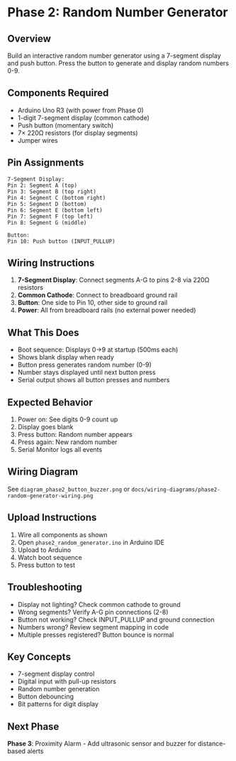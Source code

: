 # Phase 2: Random Number Generator

## Overview
Build an interactive random number generator using a 7-segment display and push button. Press the button to generate and display random numbers 0-9.

## Components Required
- Arduino Uno R3 (with power from Phase 0)
- 1-digit 7-segment display (common cathode)
- Push button (momentary switch)
- 7× 220Ω resistors (for display segments)
- Jumper wires

## Pin Assignments
```
7-Segment Display:
Pin 2: Segment A (top)
Pin 3: Segment B (top right)
Pin 4: Segment C (bottom right)
Pin 5: Segment D (bottom)
Pin 6: Segment E (bottom left)
Pin 7: Segment F (top left)
Pin 8: Segment G (middle)

Button:
Pin 10: Push button (INPUT_PULLUP)
```

## Wiring Instructions
1. **7-Segment Display**: Connect segments A-G to pins 2-8 via 220Ω resistors
2. **Common Cathode**: Connect to breadboard ground rail
3. **Button**: One side to Pin 10, other side to ground rail
4. **Power**: All from breadboard rails (no external power needed)

## What This Does
- Boot sequence: Displays 0→9 at startup (500ms each)
- Shows blank display when ready
- Button press generates random number (0-9)
- Number stays displayed until next button press
- Serial output shows all button presses and numbers

## Expected Behavior
1. Power on: See digits 0-9 count up
2. Display goes blank
3. Press button: Random number appears
4. Press again: New random number
5. Serial Monitor logs all events

## Wiring Diagram
See `diagram_phase2_button_buzzer.png` or `docs/wiring-diagrams/phase2-random-generator-wiring.png`

## Upload Instructions
1. Wire all components as shown
2. Open `phase2_random_generator.ino` in Arduino IDE
3. Upload to Arduino
4. Watch boot sequence
5. Press button to test

## Troubleshooting
- Display not lighting? Check common cathode to ground
- Wrong segments? Verify A-G pin connections (2-8)
- Button not working? Check INPUT_PULLUP and ground connection
- Numbers wrong? Review segment mapping in code
- Multiple presses registered? Button bounce is normal

## Key Concepts
- 7-segment display control
- Digital input with pull-up resistors
- Random number generation
- Button debouncing
- Bit patterns for digit display

## Next Phase
**Phase 3**: Proximity Alarm - Add ultrasonic sensor and buzzer for distance-based alerts

